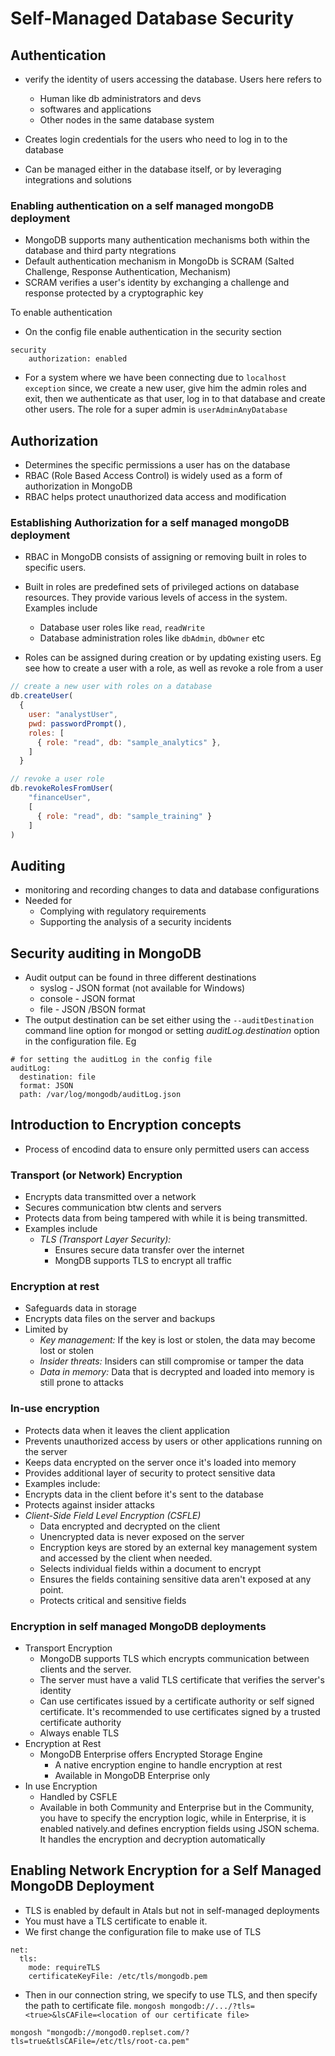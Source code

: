 # Self-Managed Database Security

## Authentication
* verify the identity of users accessing the database. Users here refers to
  * Human like db administrators and devs
  * softwares and applications
  * Other nodes in the same database system

* Creates login credentials for the users who need to log in to the database
* Can be managed either in the database itself, or by leveraging integrations and solutions

### Enabling authentication on a self managed mongoDB deployment
* MongoDB supports many authentication mechanisms both within the database and third party ntegrations
* Default authentication mechanism in MongoDb is SCRAM (Salted Challenge, Response Authentication, Mechanism)
* SCRAM verifies a user's identity by exchanging a challenge and response protected by a cryptographic key

To enable authentication
* On the config file enable authentication in the security section
```
security
    authorization: enabled
```
* For a system where we have been connecting due to `localhost exception` since, we create a new user, give him the admin roles and exit, then we authenticate as that user, log in to that database and create other users. The role for a super admin is `userAdminAnyDatabase`

## Authorization
* Determines the specific permissions a user has on the database
* RBAC (Role Based Access Control) is widely used as a form of authorization in MongoDB
* RBAC helps protect unauthorized data access and modification


### Establishing Authorization for a self managed mongoDB deployment

* RBAC in MongoDB consists of assigning or removing built in roles to specific users.
* Built in roles are predefined sets of privileged actions on database resources. They provide various levels of access in the system. Examples include
  * Database user roles like `read`, `readWrite`
  * Database administration roles like `dbAdmin`, `dbOwner`
  etc

* Roles can be assigned during creation or by updating existing users. Eg see how to create a user with a role, as well as revoke a role from a user

```javascript
// create a new user with roles on a database
db.createUser(
  {
    user: "analystUser",
    pwd: passwordPrompt(),
    roles: [
      { role: "read", db: "sample_analytics" },
    ]
  }

// revoke a user role
db.revokeRolesFromUser(
    "financeUser",
    [
      { role: "read", db: "sample_training" }
    ]
)
```

## Auditing

* monitoring and recording changes to data and database configurations
* Needed for
  * Complying with regulatory requirements
  * Supporting the analysis of a security incidents

## Security auditing in MongoDB

* Audit output can be found in three different destinations
  * syslog - JSON format (not available for Windows)
  * console - JSON format
  * file - JSON /BSON format
* The output destination can be set either using the `--auditDestination` command line option for mongod or setting *auditLog.destination* option in the configuration file. Eg
```file
# for setting the auditLog in the config file
auditLog:
  destination: file
  format: JSON
  path: /var/log/mongodb/auditLog.json
```

## Introduction to Encryption concepts

* Process of encodind data to ensure only permitted users can access

### Transport (or Network) Encryption

* Encrypts data transmitted over a network
* Secures communication btw clents and servers
* Protects data from being tampered with while it is being transmitted.
* Examples include
  * *TLS (Transport Layer Security):*
    * Ensures secure data transfer over the internet
    * MongDB supports TLS to encrypt all traffic

### Encryption at rest

* Safeguards data in storage
* Encrypts data files on the server and backups
* Limited by
    * *Key management:* If the key is lost or stolen, the data may become lost or stolen
    * *Insider threats:* Insiders can still compromise or tamper the data
    * *Data in memory:* Data that is decrypted and loaded into memory is still prone to attacks

### In-use encryption

* Protects data when it leaves the client application
* Prevents unauthorized access by users or other applications running on the server
* Keeps data encrypted on the server once it's loaded into memory
* Provides additional layer of security to protect sensitive data
* Examples include:
* Encrypts data in the client before it's sent to the database
* Protects against insider attacks
 * *Client-Side Field Level Encryption (CSFLE)*
    * Data encrypted and decrypted on the client
    * Unencrypted data is never exposed on the server
    * Encryption keys are stored by an external key management system and accessed by the client when needed.
    * Selects individual fields within a document to encrypt
    * Ensures the fields containing sensitive data aren't exposed at any point.
    * Protects critical and sensitive fields

### Encryption in self managed MongoDB deployments

* Transport Encryption
  * MongoDB supports TLS which encrypts communication between clients and the server.
  * The server must have a valid TLS certificate that verifies the server's identity
  * Can use certificates issued by a certificate authority or self signed certificate. It's recommended to use certificates signed by a trusted certificate authority
  * Always enable TLS
* Encryption at Rest
  * MongoDB Enterprise offers Encrypted Storage Engine
    * A native encryption engine to handle encryption at rest
    * Available in MongoDB Enterprise only
* In use Encryption
  * Handled by CSFLE
  * Available in both Community and Enterprise but in the Community, you have to specify the  encryption logic, while in Enterprise, it is enabled natively.and defines encryption fields using JSON schema. It handles the encryption and decryption automatically

## Enabling Network Encryption for a Self Managed MongoDB Deployment

* TLS is enabled by default in Atals but not in self-managed deployments
* You must have a TLS certificate to enable it.
* We first change the configuration file to make use of TLS
```config
net:
  tls:
    mode: requireTLS
    certificateKeyFile: /etc/tls/mongodb.pem
```
* Then in our connection string, we specify to use TLS, and then specify the path to certificate file. `mongosh mongodb://.../?tls=<true>&lsCAFile=<location of our certificate file>`
```
mongosh "mongodb://mongod0.replset.com/?tls=true&tlsCAFile=/etc/tls/root-ca.pem"
```
